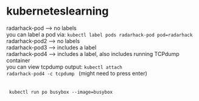 # kuberneteslearning

radarhack-pod --> no labels<br>
     you can label a pod via: <code>kubectl label pods radarhack-pod pod=radarhack</code><br>
radarhack-pod2 --> no labels<br>
radarhack-pod3 --> includes a label<br>
radarhack-pod4 --> includes a label, also includes running TCPdump container<br>
     you can view tcpdump output:   <code>kubectl attach radarhack-pod4 -c tcpdump </code> (might need to press enter)<br>
 <br>
 <br>
 <code> kubectl run po busybox  --image=busybox  </code>
     
